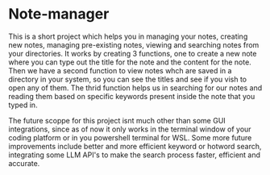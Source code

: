 # Note-manager
This is a short project which helps you in managing your notes, creating new notes, managing pre-existing notes, viewing and searching notes from your directories. 
It works by creating 3 functions, one to create a new note where you can type out the title for the note and the content for the note. 
Then we have a second function to view notes whch are saved in a directory in your system, so you can see the titles and see if you vish to open any of them.
The thrid function helps us in searching for our notes and reading them based on specific keywords present inside the note that you typed in. 

The future scoppe for this project isnt much other than some GUI integrations, since as of now it only works in the terminal window of your coding platform or in you powershell terminal for WSL. Some more future improvements include better and more efficient keyword or hotword search, integrating some LLM API's to make the search process faster, efficient and accurate. 
